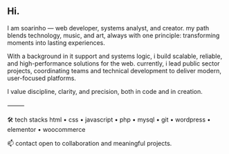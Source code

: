 ## Hi.

I am soarinho — web developer, systems analyst, and creator.
my path blends technology, music, and art, always with one principle:
transforming moments into lasting experiences.

With a background in it support and systems logic, i build scalable, reliable, and high-performance solutions for the web. currently, i lead public sector projects, coordinating teams and technical development to deliver modern, user-focused platforms.

I value discipline, clarity, and precision, both in code and in creation.

⸻

🛠️ tech stacks
html • css • javascript • php • mysql • git • wordpress • elementor • woocommerce

📫 contact
open to collaboration and meaningful projects.

